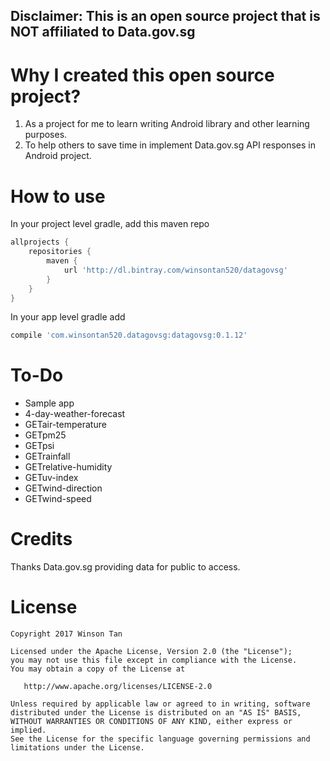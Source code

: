 ## Disclaimer: This is an open source project that is NOT affiliated to Data.gov.sg

# Why I created this open source project?
1. As a project for me to learn writing Android library and other learning purposes.
2. To help others to save time in implement Data.gov.sg API responses in Android project.

# How to use
In your project level gradle, add this maven repo
```groovy
allprojects {
    repositories {
        maven {
            url 'http://dl.bintray.com/winsontan520/datagovsg'
        }
    }
}
```
In your app level gradle add
```groovy
compile 'com.winsontan520.datagovsg:datagovsg:0.1.12'
```

# To-Do
- Sample app
- 4-day-weather-forecast
- GETair-temperature
- GETpm25
- GETpsi
- GETrainfall
- GETrelative-humidity
- GETuv-index
- GETwind-direction
- GETwind-speed

# Credits
Thanks Data.gov.sg providing data for public to access.

# License

    Copyright 2017 Winson Tan

    Licensed under the Apache License, Version 2.0 (the "License");
    you may not use this file except in compliance with the License.
    You may obtain a copy of the License at

       http://www.apache.org/licenses/LICENSE-2.0

    Unless required by applicable law or agreed to in writing, software
    distributed under the License is distributed on an "AS IS" BASIS,
    WITHOUT WARRANTIES OR CONDITIONS OF ANY KIND, either express or implied.
    See the License for the specific language governing permissions and
    limitations under the License.
